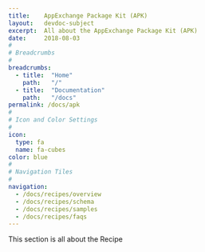 ```yaml
---
title:    AppExchange Package Kit (APK)
layout:   devdoc-subject
excerpt:  All about the AppExchange Package Kit (APK)
date:     2018-08-03
#
# Breadcrumbs
#
breadcrumbs:
  - title:  "Home"
    path:   "/"
  - title:  "Documentation"
    path:   "/docs"
permalink: /docs/apk
#
# Icon and Color Settings
#
icon:
  type: fa
  name: fa-cubes
color: blue
#
# Navigation Tiles
#
navigation:
  - /docs/recipes/overview
  - /docs/recipes/schema
  - /docs/recipes/samples
  - /docs/recipes/faqs
---
```


This section is all about the Recipe